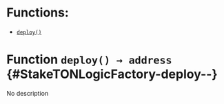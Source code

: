 # Functions:

- [`deploy()`](#StakeTONLogicFactory-deploy--)

# Function `deploy() → address` {#StakeTONLogicFactory-deploy--}

No description
